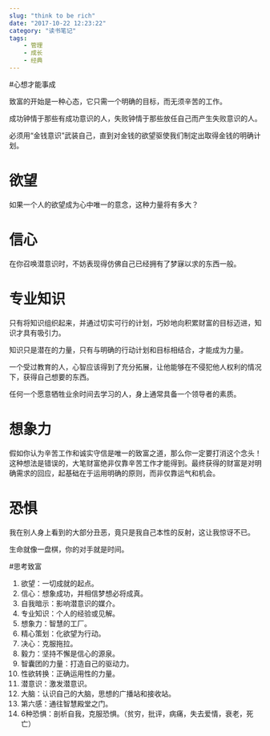 ```yaml
---
slug: "think to be rich"
date: "2017-10-22 12:23:22"
category: "读书笔记"
tags:
    - 管理
    - 成长
    - 经典
---
```

#心想才能事成

致富的开始是一种心态，它只需一个明确的目标，而无须辛苦的工作。

成功钟情于那些有成功意识的人，失败钟情于那些放任自己而产生失败意识的人。

必须用“金钱意识”武装自己，直到对金钱的欲望驱使我们制定出取得金钱的明确计划。

# 欲望

如果一个人的欲望成为心中唯一的意念，这种力量将有多大？

# 信心

在你召唤潜意识时，不妨表现得仿佛自己已经拥有了梦寐以求的东西一般。

# 专业知识

只有将知识组织起来，并通过切实可行的计划，巧妙地向积累财富的目标迈进，知识才具有吸引力。

知识只是潜在的力量，只有与明确的行动计划和目标相结合，才能成为力量。

一个受过教育的人，心智应该得到了充分拓展，让他能够在不侵犯他人权利的情况下，获得自己想要的东西。

任何一个愿意牺牲业余时间去学习的人，身上通常具备一个领导者的素质。

# 想象力

假如你认为辛苦工作和诚实守信是唯一的致富之道，那么你一定要打消这个念头！这种想法是错误的，大笔财富绝非仅靠辛苦工作才能得到。最终获得的财富是对明确需求的回应，起基础在于运用明确的原则，而非仅靠运气和机会。

# 恐惧

我在别人身上看到的大部分丑恶，竟只是我自己本性的反射，这让我惊讶不已。

生命就像一盘棋，你的对手就是时间。

#思考致富

1. 欲望：一切成就的起点。
2. 信心：想象成功，并相信梦想必将成真。
3. 自我暗示：影响潜意识的媒介。
4. 专业知识：个人的经验或见解。
5. 想象力：智慧的工厂。
6. 精心策划：化欲望为行动。
7. 决心：克服拖拉。
8. 毅力：坚持不懈是信心的源泉。
9. 智囊团的力量：打造自己的驱动力。
10. 性欲转换：正确运用性的力量。
11. 潜意识：激发潜意识。
12. 大脑：认识自己的大脑，思想的广播站和接收站。
13. 第六感：通往智慧殿堂之门。
14. 6种恐惧：剖析自我，克服恐惧。（贫穷，批评，病痛，失去爱情，衰老，死亡）

